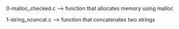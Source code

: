 0-malloc_checked.c --> function that allocates memory using malloc


1-string_nconcat.c --> function that concatenates two strings


